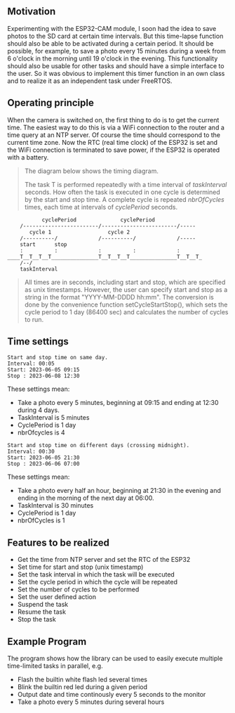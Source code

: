 ## Motivation
Experimenting with the ESP32-CAM module, I soon had the idea to save photos to the SD card at certain time intervals. But this time-lapse function should also be able to be activated during a certain period. It should be possible, for example, to save a photo every 15 minutes during a week from 6 o'clock in the morning until 19 o'clock in the evening. This functionality should also be usable for other tasks and should have a simple interface to the user. So it was obvious to implement this timer function in an own class and to realize it as an independent task under FreeRTOS.

## Operating principle
When the camera is switched on, the first thing to do is to get the current time. The easiest way to do this is via a WiFi connection to the router and a time query at an NTP server. Of course the time should correspond to the current time zone. Now the RTC (real time clock) of the ESP32 is set and the WiFi connection is terminated to save power, if the ESP32 is operated with a battery.

> The diagram below shows the timing diagram. 
>
> The task T is performed repeatedly with a time interval of *taskInterval* seconds.
How often the task is executed in one cycle is determined by the
start and stop time. A complete cycle is repeated *nbrOfCycles*
times, each time at intervals of *cyclePeriod* seconds.

```
           cyclePeriod              cyclePeriod
    /------------------------/------------------------/-----
       cycle 1                  cycle 2
    /----------/             /----------/             /-----
    start      stop
    :          :             :          :             :
____T__T__T__T_______________T__T__T__T_______________T__T__T_
    /--/ 
    taskInterval      
```

> All times are in seconds, including start and stop, which are
specified as unix timestamps. However, the user can specify start
and stop as a string in the format "YYYY-MM-DDDD hh:mm". The
conversion is done by the convenience function setCycleStartStop(),
which sets the cycle period to 1 day (86400 sec) and calculates the
number of cycles to run.


## Time settings
```
Start and stop time on same day.
Interval: 00:05
Start: 2023-06-05 09:15
Stop : 2023-06-08 12:30
```
These settings mean: 
- Take a photo every 5 minutes, beginning at
09:15 and ending at 12:30 during 4 days.
- TaskInterval is 5 minutes
- CyclePeriod is 1 day
- nbrOfcycles is 4

```
Start and stop time on different days (crossing midnight).
Interval: 00:30
Start: 2023-06-05 21:30
Stop : 2023-06-06 07:00
```
These settings mean: 
- Take a photo every half an hour, beginning
at 21:30 in the evening and ending in the morning of the next day at 06:00.
- TaskInterval is 30 minutes
- CyclePeriod is 1 day
- nbrOfCycles is 1 


## Features to be realized
- Get the time from NTP server and set the RTC of the ESP32
- Set time for start and stop (unix timestamp)
- Set the task interval in which the task will be executed
- Set the cycle period in which the cycle will be repeated
- Set the number of cycles to be performed
- Set the user defined action
- Suspend the task
- Resume the task
- Stop the task


## Example Program
The program shows how the library can be used to easily
execute multiple time-limited tasks in parallel, e.g.

- Flash the builtin white flash led several times
- Blink the builtin red led during a given period
- Output date and time continously every 5 seconds to the monitor
- Take a photo every 5 minutes during several hours


